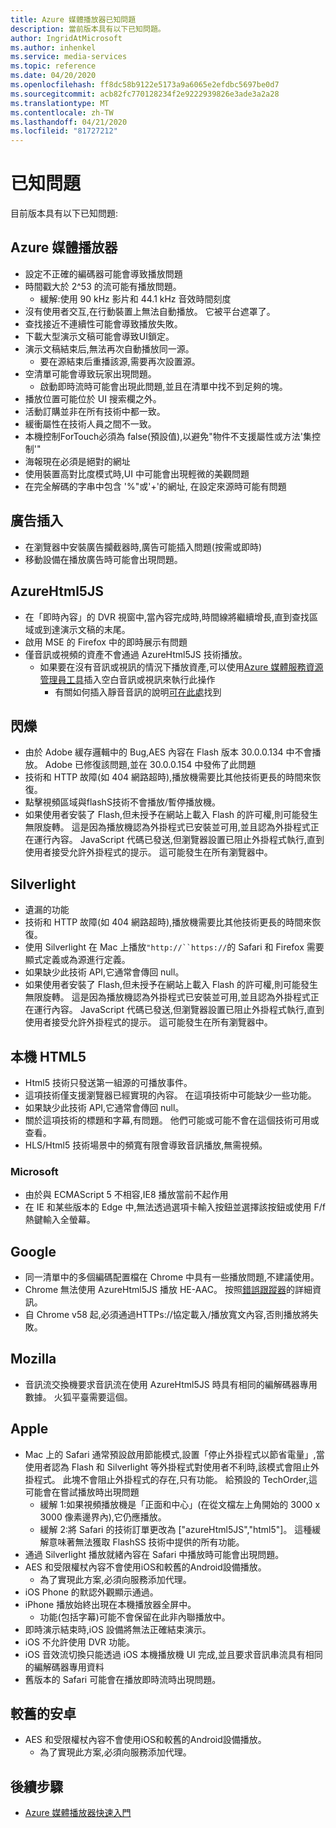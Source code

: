 ```yaml
---
title: Azure 媒體播放器已知問題
description: 當前版本具有以下已知問題。
author: IngridAtMicrosoft
ms.author: inhenkel
ms.service: media-services
ms.topic: reference
ms.date: 04/20/2020
ms.openlocfilehash: ff8dc58b9122e5173a9a6065e2efdbc5697be0d7
ms.sourcegitcommit: acb82fc770128234f2e9222939826e3ade3a2a28
ms.translationtype: MT
ms.contentlocale: zh-TW
ms.lasthandoff: 04/21/2020
ms.locfileid: "81727212"
---
```

# <a name="known-issues"></a>已知問題 #

目前版本具有以下已知問題:

## <a name="azure-media-player"></a>Azure 媒體播放器 ##

- 設定不正確的編碼器可能會導致播放問題
- 時間戳大於 2^53 的流可能有播放問題。
  - 緩解:使用 90 kHz 影片和 44.1 kHz 音效時間刻度
- 沒有使用者交互,在行動裝置上無法自動播放。 它被平台遮罩了。
- 查找接近不連續性可能會導致播放失敗。
- 下載大型演示文稿可能會導致UI鎖定。
- 演示文稿結束后,無法再次自動播放同一源。
  - 要在源結束后重播該源,需要再次設置源。
- 空清單可能會導致玩家出現問題。
  - 啟動即時流時可能會出現此問題,並且在清單中找不到足夠的塊。
- 播放位置可能位於 UI 搜索欄之外。
- 活動訂購並非在所有技術中都一致。
- 緩衝屬性在技術人員之間不一致。
- 本機控制ForTouch必須為 false(預設值),以避免"物件不支援屬性或方法'集控制'"
- 海報現在必須是絕對的網址
- 使用裝置高對比度模式時,UI 中可能會出現輕微的美觀問題
- 在完全解碼的字串中包含 '%"或'+'的網址, 在設定來源時可能有問題

## <a name="ad-insertion"></a>廣告插入 ##

- 在瀏覽器中安裝廣告攔截器時,廣告可能插入問題(按需或即時)
- 移動設備在播放廣告時可能會出現問題。

## <a name="azurehtml5js"></a>AzureHtml5JS ##

- 在「即時內容」的 DVR 視窗中,當內容完成時,時間線將繼續增長,直到查找區域或到達演示文稿的末尾。
- 啟用 MSE 的 Firefox 中的即時展示有問題
- 僅音訊或視頻的資產不會通過 AzureHtml5JS 技術播放。
  - 如果要在沒有音訊或視訊的情況下播放資產,可以使用[Azure 媒體服務資源管理員工具](https://aka.ms/amse)插入空白音訊或視訊來執行此操作
    - 有關如何插入靜音音訊的說明[可在此處](https://azure.microsoft.com/documentation/articles/media-services-advanced-encoding-with-mes/#silent_audio)找到

## <a name="flash"></a>閃爍 ##

- 由於 Adobe 緩存邏輯中的 Bug,AES 內容在 Flash 版本 30.0.0.134 中不會播放。 Adobe 已修復該問題,並在 30.0.0.154 中發佈了此問題
- 技術和 HTTP 故障(如 404 網路超時),播放機需要比其他技術更長的時間來恢復。
- 點擊視頻區域與flashS技術不會播放/暫停播放機。
- 如果使用者安裝了 Flash,但未授予在網站上載入 Flash 的許可權,則可能發生無限旋轉。 這是因為播放機認為外掛程式已安裝並可用,並且認為外掛程式正在運行內容。 JavaScript 代碼已發送,但瀏覽器設置已阻止外掛程式執行,直到使用者接受允許外掛程式的提示。 這可能發生在所有瀏覽器中。  

## <a name="silverlight"></a>Silverlight ##

- 遺漏的功能
- 技術和 HTTP 故障(如 404 網路超時),播放機需要比其他技術更長的時間來恢復。
- 使用 Silverlight 在 Mac 上播放`"http://``https://`的 Safari 和 Firefox 需要顯式定義或為源進行定義。
- 如果缺少此技術 API,它通常會傳回 null。
- 如果使用者安裝了 Flash,但未授予在網站上載入 Flash 的許可權,則可能發生無限旋轉。 這是因為播放機認為外掛程式已安裝並可用,並且認為外掛程式正在運行內容。 JavaScript 代碼已發送,但瀏覽器設置已阻止外掛程式執行,直到使用者接受允許外掛程式的提示。 這可能發生在所有瀏覽器中。  

## <a name="native-html5"></a>本機 HTML5 ##

- Html5 技術只發送第一組源的可播放事件。
- 這項技術僅支援瀏覽器已經實現的內容。  在這項技術中可能缺少一些功能。  
- 如果缺少此技術 API,它通常會傳回 null。
- 關於這項技術的標題和字幕,有問題。 他們可能或可能不會在這個技術可用或查看。
- HLS/Html5 技術場景中的頻寬有限會導致音訊播放,無需視頻。

### <a name="microsoft"></a>Microsoft ###

- 由於與 ECMAScript 5 不相容,IE8 播放當前不起作用
- 在 IE 和某些版本的 Edge 中,無法透過選項卡輸入按鈕並選擇該按鈕或使用 F/f 熱鍵輸入全螢幕。

## <a name="google"></a>Google ##

- 同一清單中的多個編碼配置檔在 Chrome 中具有一些播放問題,不建議使用。
- Chrome 無法使用 AzureHtml5JS 播放 HE-AAC。 按照[錯誤跟蹤器](https://bugs.chromium.org/p/chromium/issues/detail?id=534301)的詳細資訊。
- 自 Chrome v58 起,必須通過HTTPs://協定載入/播放寬文內容,否則播放將失敗。

## <a name="mozilla"></a>Mozilla ##

- 音訊流交換機要求音訊流在使用 AzureHtml5JS 時具有相同的編解碼器專用數據。 火狐平臺需要這個。

## <a name="apple"></a>Apple ##

- Mac 上的 Safari 通常預設啟用節能模式,設置「停止外掛程式以節省電量」,當使用者認為 Flash 和 Silverlight 等外掛程式對使用者不利時,該模式會阻止外掛程式。 此塊不會阻止外掛程式的存在,只有功能。 給預設的 TechOrder,這可能會在嘗試播放時出現問題
  - 緩解 1:如果視頻播放機是「正面和中心」(在從文檔左上角開始的 3000 x 3000 像素邊界內),它仍應播放。
  - 緩解 2:將 Safari 的技術訂單更改為 ["azureHtml5JS","html5"]。 這種緩解意味著無法獲取 FlashSS 技術中提供的所有功能。
- 通過 Silverlight 播放就緒內容在 Safari 中播放時可能會出現問題。
- AES 和受限權杖內容不會使用iOS和較舊的Android設備播放。
  - 為了實現此方案,必須向服務添加代理。
- iOS Phone 的默認外觀顯示通過。
- iPhone 播放始終出現在本機播放器全屏中。
  - 功能(包括字幕)可能不會保留在此非內聯播放中。
- 即時演示結束時,iOS 設備將無法正確結束演示。
- iOS 不允許使用 DVR 功能。
- iOS 音效流切換只能透過 iOS 本機播放機 UI 完成,並且要求音訊串流具有相同的編解碼器專用資料
- 舊版本的 Safari 可能會在播放即時流時出現問題。

## <a name="older-android"></a>較舊的安卓 ##

- AES 和受限權杖內容不會使用iOS和較舊的Android設備播放。
  - 為了實現此方案,必須向服務添加代理。

## <a name="next-steps"></a>後續步驟 ##

- [Azure 媒體播放器快速入門](azure-media-player-quickstart.md)